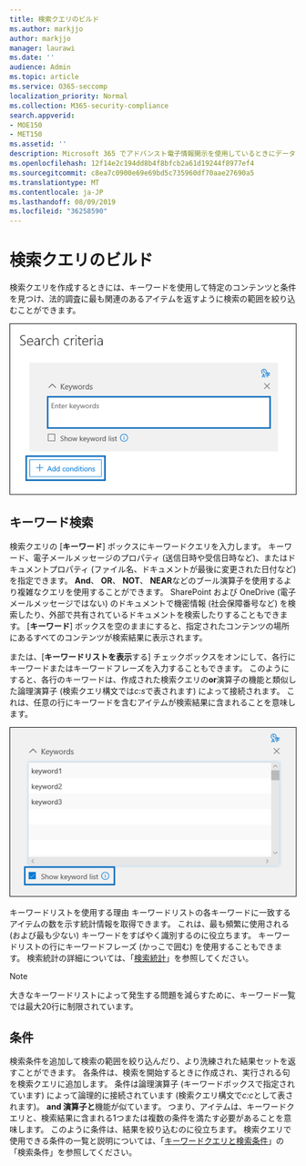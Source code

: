 ```yaml
---
title: 検索クエリのビルド
ms.author: markjjo
author: markjjo
manager: laurawi
ms.date: ''
audience: Admin
ms.topic: article
ms.service: O365-seccomp
localization_priority: Normal
ms.collection: M365-security-compliance
search.appverid:
- MOE150
- MET150
ms.assetid: ''
description: Microsoft 365 でアドバンスト電子情報開示を使用しているときにデータを検索する際に、検索範囲を絞るためにキーワードと条件を使用します。
ms.openlocfilehash: 12f14e2c194dd8b4f8bfcb2a61d19244f8977ef4
ms.sourcegitcommit: c8ea7c0900e69e69bd5c735960df70aae27690a5
ms.translationtype: MT
ms.contentlocale: ja-JP
ms.lasthandoff: 08/09/2019
ms.locfileid: "36258590"
---
```

# <a name="build-search-queries"></a>検索クエリのビルド

検索クエリを作成するときには、キーワードを使用して特定のコンテンツと条件を見つけ、法的調査に最も関連のあるアイテムを返すように検索の範囲を絞り込むことができます。

![キーワードと条件を使用して検索結果を絞り込む](../media/SearchQueryBox.png)

## <a name="keyword-searches"></a>キーワード検索

検索クエリの [**キーワード**] ボックスにキーワードクエリを入力します。 キーワード、電子メールメッセージのプロパティ (送信日時や受信日時など)、またはドキュメントプロパティ (ファイル名、ドキュメントが最後に変更された日付など) を指定できます。 **And**、 **OR**、 **NOT**、 **NEAR**などのブール演算子を使用するより複雑なクエリを使用することができます。 SharePoint および OneDrive (電子メールメッセージではない) のドキュメントで機密情報 (社会保障番号など) を検索したり、外部で共有されているドキュメントを検索したりすることもできます。 [**キーワード**] ボックスを空のままにすると、指定されたコンテンツの場所にあるすべてのコンテンツが検索結果に表示されます。
    
または、[**キーワードリストを表示**する] チェックボックスをオンにして、各行にキーワードまたはキーワードフレーズを入力することもできます。 このようにすると、各行のキーワードは、作成された検索クエリの**or**演算子の機能と類似した論理演算子 (検索クエリ構文では*c:s*で表されます) によって接続されます。 これは、任意の行にキーワードを含むアイテムが検索結果に含まれることを意味します。

![キーワードリストを使用して、クエリ内の各キーワードの統計情報を取得する](../media/KeywordListSearch.png)

キーワードリストを使用する理由 キーワードリストの各キーワードに一致するアイテムの数を示す統計情報を取得できます。 これは、最も頻繁に使用される (および最も少ない) キーワードをすばやく識別するのに役立ちます。 キーワードリストの行にキーワードフレーズ (かっこで囲む) を使用することもできます。 検索統計の詳細については、「[検索統計](search-statistics.md)」を参照してください。

> [!NOTE]
> 大きなキーワードリストによって発生する問題を減らすために、キーワード一覧では最大20行に制限されています。

## <a name="conditions"></a>条件
    
検索条件を追加して検索の範囲を絞り込んだり、より洗練された結果セットを返すことができます。 各条件は、検索を開始するときに作成され、実行される句を検索クエリに追加します。 条件は論理演算子 (キーワードボックスで指定されています) によって論理的に接続されています (検索クエリ構文で*c:c*として表されます)。 **and 演算子と**機能が似ています。 つまり、アイテムは、キーワードクエリと、検索結果に含まれる1つまたは複数の条件を満たす必要があることを意味します。 このように条件は、結果を絞り込むのに役立ちます。 検索クエリで使用できる条件の一覧と説明については、「[キーワードクエリと検索条件](../keyword-queries-and-search-conditions.md#search-conditions)」の「検索条件」を参照してください。

